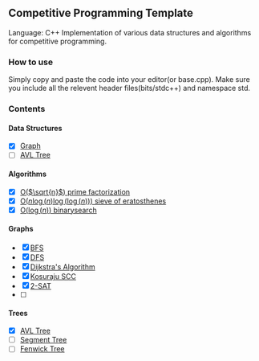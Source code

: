 ## Competitive Programming Template

Language: C++
Implementation of various data structures and algorithms for competitive programming.

### How to use
Simply copy and paste the code into your editor(or base.cpp). Make sure you include all the relevent header files(bits/stdc++) and namespace std.

### Contents

#### Data Structures
- [x] [Graph](graph/base.cpp)
- [ ] [AVL Tree](tree/AVLtree.cpp)

#### Algorithms
- [x] [O($\sqrt{n}$) prime factorization](maths/sqrtn_prime.cpp)
- [x] [O($n\log(n)\log(\log(n))$) sieve of eratosthenes](maths/sieve.cpp) 
- [x] [O($\log(n)$) binarysearch ](general/binary_search.cpp)
  
#### Graphs
- [x] [BFS](graph/bfs.cpp)
- [x] [DFS](graph/dfs.cpp)
- [x] [Dijkstra's Algorithm](graph/dijkstra.cpp)
- [x] [Kosuraju SCC](graph/scc.cpp) 
- [x] [2-SAT](graph/2_sat.cpp)
- [ ]  

#### Trees
- [x] [AVL Tree](tree/AVLtree.cpp)
- [ ] [Segment Tree](tree/segment_tree.cpp)
- [ ] [Fenwick Tree](tree/fenwick_tree.cpp)

